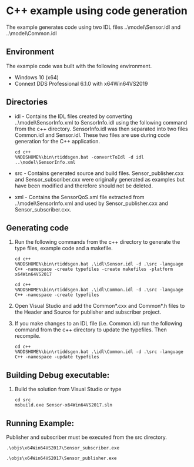 # C++ example using code generation
The example generates code using two IDL files ..\model\Sensor.idl and ..\model\Common.idl

## Environment
The example code was built with the following environment.

* Windows 10 (x64)
* Connext DDS Professional 6.1.0 with x64Win64VS2019

## Directories

- idl - Contains the IDL files created by converting ..\model\SensorInfo.xml to SensorInfo.idl using the following command from the c++ directory. SensorInfo.idl was then separated into two files Common.idl and Sensor.idl. These two files are use during code generation for the C++ application. 

    ```
    cd c++
    %NDDSHOME%\bin\rtiddsgen.bat -convertToIdl -d idl ..\model\SensorInfo.xml
    ```

- src - Contains generated source and build files. Sensor_publisher.cxx and Sensor_subscriber.cxx were originally generated as examples but have been modified and therefore should not be deleted.

- xml - Contains the SensorQoS.xml file extracted from ..\model\SensorInfo.xml and used by Sensor_publisher.cxx and Sensor_subscriber.cxx.  

## Generating code 

1. Run the following commands from the c++ directory to generate the type files, example code and a makefile.

    ```
    cd c++
    %NDDSHOME%\bin\rtiddsgen.bat .\idl\Sensor.idl -d .\src -language C++ -namespace -create typefiles -create makefiles -platform x64Win64VS2017
    ```

    ```
    cd c++
    %NDDSHOME%\bin\rtiddsgen.bat .\idl\Common.idl -d .\src -language C++ -namespace -create typefiles
    ```

2. Open Visual Studio and add the Common*.cxx and Common*.h files to the Header and Source for publisher and subscriber project.

3. If you make changes to an IDL file (i.e. Common.idl) run the following command from the c++ directory to update the typefiles. Then recompile.

    ```
    cd c++
    %NDDSHOME%\bin\rtiddsgen.bat .\idl\Common.idl -d .\src -language C++ -namespace -update typefiles
    ```

## Building Debug executable:

1. Build the solution from Visual Studio or type
    ```
    cd src
    msbuild.exe Sensor-x64Win64VS2017.sln
    ```



## Running Example:
Publisher and subscriber must be executed from the src directory.

```.\objs\x64Win64VS2017\Sensor_subscriber.exe```

```.\objs\x64Win64VS2017\Sensor_publisher.exe```
